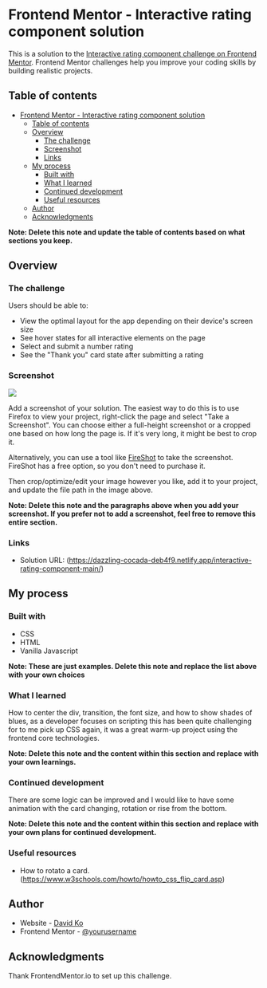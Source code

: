 # Frontend Mentor - Interactive rating component solution

This is a solution to the [Interactive rating component challenge on Frontend Mentor](https://www.frontendmentor.io/challenges/interactive-rating-component-koxpeBUmI). Frontend Mentor challenges help you improve your coding skills by building realistic projects.

## Table of contents

- [Frontend Mentor - Interactive rating component solution](#frontend-mentor---interactive-rating-component-solution)
  - [Table of contents](#table-of-contents)
  - [Overview](#overview)
    - [The challenge](#the-challenge)
    - [Screenshot](#screenshot)
    - [Links](#links)
  - [My process](#my-process)
    - [Built with](#built-with)
    - [What I learned](#what-i-learned)
    - [Continued development](#continued-development)
    - [Useful resources](#useful-resources)
  - [Author](#author)
  - [Acknowledgments](#acknowledgments)

**Note: Delete this note and update the table of contents based on what sections you keep.**

## Overview

### The challenge

Users should be able to:

- View the optimal layout for the app depending on their device's screen size
- See hover states for all interactive elements on the page
- Select and submit a number rating
- See the "Thank you" card state after submitting a rating

### Screenshot

![](./screenshot.jpg)

Add a screenshot of your solution. The easiest way to do this is to use Firefox to view your project, right-click the page and select "Take a Screenshot". You can choose either a full-height screenshot or a cropped one based on how long the page is. If it's very long, it might be best to crop it.

Alternatively, you can use a tool like [FireShot](https://getfireshot.com/) to take the screenshot. FireShot has a free option, so you don't need to purchase it.

Then crop/optimize/edit your image however you like, add it to your project, and update the file path in the image above.

**Note: Delete this note and the paragraphs above when you add your screenshot. If you prefer not to add a screenshot, feel free to remove this entire section.**

### Links

- Solution URL: (<https://dazzling-cocada-deb4f9.netlify.app/interactive-rating-component-main/>)

## My process

### Built with

- CSS
- HTML
- Vanilla Javascript

**Note: These are just examples. Delete this note and replace the list above with your own choices**

### What I learned

How to center the div, transition, the font size, and how to show shades of blues, as a developer focuses on scripting this has been quite challenging for to me pick up CSS again, it was a great warm-up project using the frontend core technologies.

**Note: Delete this note and the content within this section and replace with your own learnings.**

### Continued development

There are some logic can be improved and I would like to have some animation with the card changing, rotation or rise from the bottom.

**Note: Delete this note and the content within this section and replace with your own plans for continued development.**

### Useful resources

- How to rotato a card. (<https://www.w3schools.com/howto/howto_css_flip_card.asp>)

## Author

- Website - [David Ko](https://loyyee.co)
- Frontend Mentor - [@yourusername](https://www.frontendmentor.io/profile/koloyyee)

## Acknowledgments

Thank FrontendMentor.io to set up this challenge.
